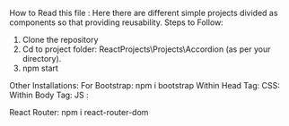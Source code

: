 How to Read this file :
Here there are different simple projects divided as components so that providing reusability.
Steps to Follow:
  1. Clone the repository
  2. Cd to project folder:
      ReactProjects\Projects\Accordion (as per your directory).
  3. npm start


Other Installations:
  For Bootstrap:
  npm i bootstrap
  Within Head Tag:
    CSS:<link href="https://cdn.jsdelivr.net/npm/bootstrap@5.3.3/dist/css/bootstrap.min.css" rel="stylesheet" integrity="sha384-QWTKZyjpPEjISv5WaRU9OFeRpok6YctnYmDr5pNlyT2bRjXh0JMhjY6hW+ALEwIH" crossorigin="anonymous">
  Within Body Tag:
    JS :<script src="https://cdn.jsdelivr.net/npm/bootstrap@5.3.3/dist/js/bootstrap.bundle.min.js" integrity="sha384-YvpcrYf0tY3lHB60NNkmXc5s9fDVZLESaAA55NDzOxhy9GkcIdslK1eN7N6jIeHz" crossorigin="anonymous"></script>
  
  React Router:
    npm i react-router-dom
